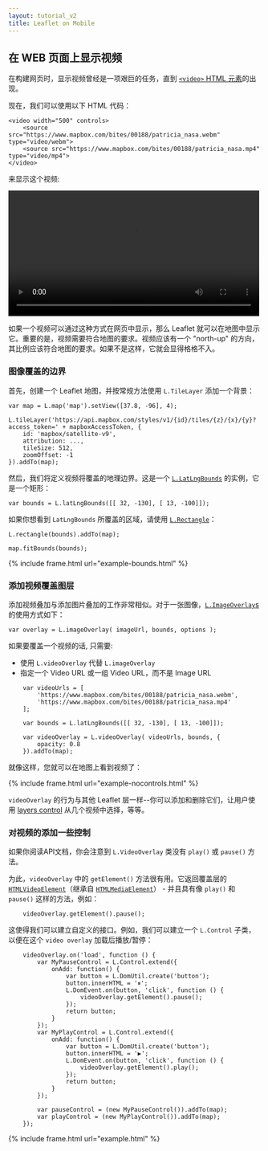 ```yaml
---
layout: tutorial_v2
title: Leaflet on Mobile
---
```


## 在 WEB 页面上显示视频

在构建网页时，显示视频曾经是一项艰巨的任务，直到 [`<video>` HTML 元素](https://developer.mozilla.org/en-US/docs/Web/HTML/Element/video)的出现。

现在，我们可以使用以下 HTML 代码：

	<video width="500" controls>
		<source src="https://www.mapbox.com/bites/00188/patricia_nasa.webm" type="video/webm">
		<source src="https://www.mapbox.com/bites/00188/patricia_nasa.mp4" type="video/mp4">
	</video>

来显示这个视频:

<video width="500" controls>
<source src="https://www.mapbox.com/bites/00188/patricia_nasa.webm" type="video/webm">
<source src="https://www.mapbox.com/bites/00188/patricia_nasa.mp4" type="video/mp4">
</video>

如果一个视频可以通过这种方式在网页中显示，那么 Leaflet 就可以在地图中显示它。重要的是，视频需要符合地图的要求。视频应该有一个 "north-up" 的方向，其比例应该符合地图的要求。如果不是这样，它就会显得格格不入。

### 图像覆盖的边界

首先，创建一个 Leaflet 地图，并按常规方法使用 `L.TileLayer` 添加一个背景：

	var map = L.map('map').setView([37.8, -96], 4);

	L.tileLayer('https://api.mapbox.com/styles/v1/{id}/tiles/{z}/{x}/{y}?access_token=' + mapboxAccessToken, {
		id: 'mapbox/satellite-v9',
		attribution: ...,
		tileSize: 512,
		zoomOffset: -1
	}).addTo(map);

然后，我们将定义视频将覆盖的地理边界。这是一个 [`L.LatLngBounds`](/reference.html#latlngbounds) 的实例，它是一个矩形：

	var bounds = L.latLngBounds([[ 32, -130], [ 13, -100]]);

如果你想看到 `LatLngBounds` 所覆盖的区域，请使用 [`L.Rectangle`](/reference.html#rectangle)：

	L.rectangle(bounds).addTo(map);

	map.fitBounds(bounds);

{% include frame.html url="example-bounds.html" %}


### 添加视频覆盖图层

添加视频叠加与添加图片叠加的工作非常相似。对于一张图像，[`L.ImageOverlay`s](/reference.html#imageoverlay) 的使用方式如下：

	var overlay = L.imageOverlay( imageUrl, bounds, options );

如果要覆盖一个视频的话, 只需要:

* 使用 `L.videoOverlay` 代替 `L.imageOverlay`
* 指定一个 Video URL 或一组 Video URL，而不是 Image URL

```
	var videoUrls = [
		'https://www.mapbox.com/bites/00188/patricia_nasa.webm',
		'https://www.mapbox.com/bites/00188/patricia_nasa.mp4'
	];

	var bounds = L.latLngBounds([[ 32, -130], [ 13, -100]]);

	var videoOverlay = L.videoOverlay( videoUrls, bounds, {
		opacity: 0.8
	}).addTo(map);
```

就像这样，您就可以在地图上看到视频了：

{% include frame.html url="example-nocontrols.html" %}


`videoOverlay` 的行为与其他 Leaflet 层一样--你可以添加和删除它们，让用户使用 [layers control](.../layers-control/) 从几个视频中选择，等等。


### 对视频的添加一些控制

如果你阅读API文档，你会注意到 `L.VideoOverlay` 类没有 `play()` 或 `pause()` 方法。

为此，`videoOverlay` 中的 `getElement()` 方法很有用。它返回覆盖层的 [`HTMLVideoElement`](https://developer.mozilla.org/docs/Web/API/HTMLImageElement)（继承自  [`HTMLMediaElement`](https://developer.mozilla.org/docs/Web/API/HTMLMediaElement)） - 并且具有像 `play()`  和 `pause()` 这样的方法，例如：

```
	videoOverlay.getElement().pause();
```

这使得我们可以建立自定义的接口。例如，我们可以建立一个 `L.Control` 子类，以便在这个 `video overlay` 加载后播放/暂停：

```
	videoOverlay.on('load', function () {
		var MyPauseControl = L.Control.extend({
			onAdd: function() {
				var button = L.DomUtil.create('button');
				button.innerHTML = '⏸';
				L.DomEvent.on(button, 'click', function () {
					videoOverlay.getElement().pause();
				});
				return button;
			}
		});
		var MyPlayControl = L.Control.extend({
			onAdd: function() {
				var button = L.DomUtil.create('button');
				button.innerHTML = '▶️';
				L.DomEvent.on(button, 'click', function () {
					videoOverlay.getElement().play();
				});
				return button;
			}
		});

		var pauseControl = (new MyPauseControl()).addTo(map);
		var playControl = (new MyPlayControl()).addTo(map);
	});
```

{% include frame.html url="example.html" %}

